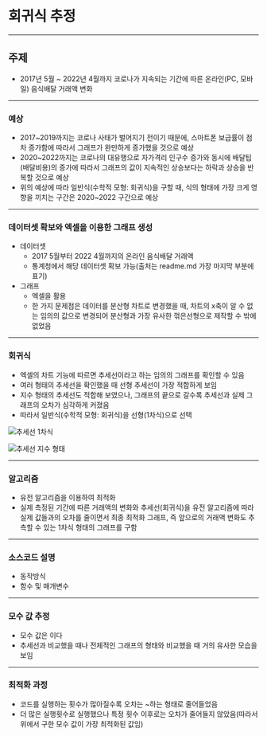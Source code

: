 # 회귀식 추정
___

## 주제
* 2017년 5월 ~ 2022년 4월까지 코로나가 지속되는 기간에 따른 온라인(PC, 모바일) 음식배달 거래액 변화  

___

### 예상
* 2017~2019까지는 코로나 사태가 벌어지기 전이기 때문에, 스마트폰 보급률이 점차 증가함에 따라서 그래프가 완만하게 증가했을 것으로 예상
* 2020~2022까지는 코로나의 대유행으로 자가격리 인구수 증가와 동시에 배달팁(배달비용)의 증가에 따라서 그래프의 값이 지속적인 상승보다는 하락과 상승을 반복할 것으로 예상  
* 위의 예상에 따라 일반식(수학적 모형: 회귀식)을 구할 때, 식의 형태에 가장 크게 영향을 끼치는 구간은 2020~2022 구간으로 예상  

___

### 데이터셋 확보와 엑셀을 이용한 그래프 생성
* 데이터셋
    - 2017 5월부터 2022 4월까지의 온라인 음식배달 거래액  
    - 통계청에서 해당 데이터셋 확보 가능(출처는 readme.md 가장 마지막 부분에 표기)  
* 그래프
    - 엑셀을 활용  
    - 한 가지 문제점은 데이터를 분산형 차트로 변경했을 때, 차트의 x축이 알 수 없는 임의의 값으로 변경되어 분산형과 가장 유사한 꺾은선형으로 제작할 수 밖에 없었음  
___

### 회귀식  
* 엑셀의 차트 기능에 따르면 추세선이라고 하는 임의의 그래프를 확인할 수 있음
* 여러 형태의 추세선을 확인했을 때 선형 추세선이 가장 적합하게 보임
* 지수 형태의 추세선도 적합해 보였으나, 그래프의 끝으로 갈수록 추세선과 실제 그래프의 오차가 심각하게 커졌음
* 따라서 일반식(수학적 모형: 회귀식)을 선형(1차식)으로 선택


![추세선 1차식](https://postfiles.pstatic.net/MjAyMjA2MTBfOTgg/MDAxNjU0ODM4MzAyMjU1.e835e1QOjrAyIOx-wm1LT0yRj2ZDvSqo9EOX8EBsgDIg.OosP_vP1ARivWrqF_ED5povzpGfgIdG89LW1siYnLyog.PNG.jinha081131/%EA%B7%B8%EB%9E%98%ED%94%84.png?type=w966)

![추세선 지수 형태](https://postfiles.pstatic.net/MjAyMjA2MTBfMTgz/MDAxNjU0ODM4NjQyMjQw.HnZL02B09L7Mc4OI1TZ2spHVCJmcswlEW5oq-qUl0DAg.1frfQr7wUUwEbCqh6QKIB_10DLblikEsLLvtWn_peEsg.PNG.jinha081131/%EA%B7%B8%EB%9E%98%ED%94%84_%EC%A7%80%EC%88%98%ED%98%95.png?type=w966)

___

### 알고리즘
* 유전 알고리즘을 이용하여 최적화  
* 실제 측정된 기간에 따른 거래액의 변화와 추세선(회귀식)을 유전 알고리즘에 따라 실제 값들과의 오차를 줄이면서 최종 최적화 그래프, 즉 앞으로의 거래액 변화도 추측할 수 있는 1차식 형태의 그래프를 구함

___

### 소스코드 설명
* 동작방식
* 함수 및 매개변수

___

### 모수 값 추정
* 모수 값은 이다
* 추세선과 비교했을 때나 전체적인 그래프의 형태와 비교했을 때 거의 유사한 모습을 보임

___

### 최적화 과정
* 코드를 실행하는 횟수가 많아질수록 오차는 ~하는 형태로 줄어들었음
* 더 많은 실행횟수로 실행했으나 특정 횟수 이후로는 오차가 줄어들지 않았음(따라서 위에서 구한 모수 값이 가장 최적화된 값임)

